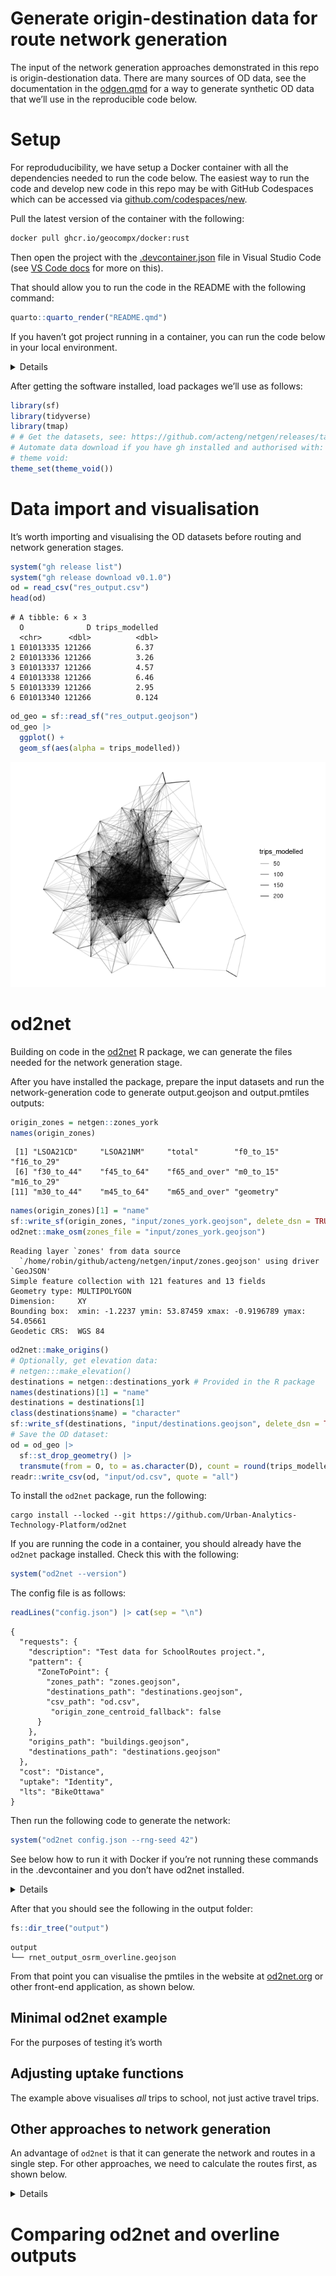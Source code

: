 # Generate origin-destination data for route network generation


The input of the network generation approaches demonstrated in this repo
is origin-destionation data. There are many sources of OD data, see the
documentation in the [odgen.qmd](data-raw/odgen.qmd) for a way to
generate synthetic OD data that we’ll use in the reproducible code
below.

# Setup

For reproduducibility, we have setup a Docker container with all the
dependencies needed to run the code below. The easiest way to run the
code and develop new code in this repo may be with GitHub Codespaces
which can be accessed via
[github.com/codespaces/new](https://github.com/codespaces/new?hide_repo_select=true&ref=24-package-all-software-in-single-image&repo=826170244&skip_quickstart=true&machine=standardLinux32gb&devcontainer_path=.devcontainer%2Fdevcontainer.json&geo=EuropeWest).

Pull the latest version of the container with the following:

``` bash
docker pull ghcr.io/geocompx/docker:rust
```

Then open the project with the [.devcontainer.json](.devcontainer) file
in Visual Studio Code (see [VS Code
docs](https://code.visualstudio.com/docs/devcontainers/containers) for
more on this).

That should allow you to run the code in the README with the following
command:

``` r
quarto::quarto_render("README.qmd")
```

If you haven’t got project running in a container, you can run the code
below in your local environment.

<details>

To run the code below you need to have R and Docker installed. After you
have installed R, you can install the packages we’ll use as follows:

``` r
# Install pak if not already installed:
if (!requireNamespace("pak", quietly = TRUE)) {
  install.packages("pak")
}
pkgs = c("sf", "tidyverse", "tmap", "pak")
pkgs_to_install = pkgs[!pkgs %in% installed.packages()]
if (length(pkgs_to_install) > 0) {
  pak::pkg_install(pkgs_to_install)
}
# Load the packages with vapply:
vapply(pkgs, require, logical(1), character.only = TRUE)
```

           sf tidyverse      tmap       pak 
         TRUE      TRUE      TRUE      TRUE 

We will also install a couple of package that are not on CRAN:

``` r
pak::pkg_install("acteng/netgen")
pak::pkg_install("Urban-Analytics-Technology-Platform/od2net/r")
```

<!-- ::: {.panel-tabset group="language"}
&#10;## R -->

</details>

After getting the software installed, load packages we’ll use as
follows:

``` r
library(sf)
library(tidyverse)
library(tmap)
# # Get the datasets, see: https://github.com/acteng/netgen/releases/tag/v0.1.0
# Automate data download if you have gh installed and authorised with:
# theme void:
theme_set(theme_void())
```

<!-- ## Python
&#10;```python
# import pandas as pd
# import geopandas as gpd
# 
# # Get the datasets we'll use with os and subprocess:
# import subprocess
# subprocess.run(["gh", "release", "download", "v0.1.0"])
```
&#10;:::
&#10;
&#10;::: {.panel-tabset group="language"}
&#10;## R
&#10;## Python
&#10;```python
# od = pd.read_csv("res_output.csv")
# od.head()
# # TBC
```
&#10;:::
&#10;-->

# Data import and visualisation

It’s worth importing and visualising the OD datasets before routing and
network generation stages.

``` r
system("gh release list")
system("gh release download v0.1.0")
od = read_csv("res_output.csv")
head(od)
```

    # A tibble: 6 × 3
      O              D trips_modelled
      <chr>      <dbl>          <dbl>
    1 E01013335 121266          6.37 
    2 E01013336 121266          3.26 
    3 E01013337 121266          4.57 
    4 E01013338 121266          6.46 
    5 E01013339 121266          2.95 
    6 E01013340 121266          0.124

``` r
od_geo = sf::read_sf("res_output.geojson")
od_geo |>
  ggplot() +
  geom_sf(aes(alpha = trips_modelled))
```

![](man/figures/desire-lines-r-1.png)

# od2net

Building on code in the
[od2net](https://urban-analytics-technology-platform.github.io/od2net/r/)
R package, we can generate the files needed for the network generation
stage.

After you have installed the package, prepare the input datasets and run
the network-generation code to generate output.geojson and
output.pmtiles outputs:

``` r
origin_zones = netgen::zones_york
names(origin_zones)
```

     [1] "LSOA21CD"     "LSOA21NM"     "total"        "f0_to_15"     "f16_to_29"   
     [6] "f30_to_44"    "f45_to_64"    "f65_and_over" "m0_to_15"     "m16_to_29"   
    [11] "m30_to_44"    "m45_to_64"    "m65_and_over" "geometry"    

``` r
names(origin_zones)[1] = "name"
sf::write_sf(origin_zones, "input/zones_york.geojson", delete_dsn = TRUE)
od2net::make_osm(zones_file = "input/zones_york.geojson")
```

    Reading layer `zones' from data source 
      `/home/robin/github/acteng/netgen/input/zones.geojson' using driver `GeoJSON'
    Simple feature collection with 121 features and 13 fields
    Geometry type: MULTIPOLYGON
    Dimension:     XY
    Bounding box:  xmin: -1.2237 ymin: 53.87459 xmax: -0.9196789 ymax: 54.05661
    Geodetic CRS:  WGS 84

``` r
od2net::make_origins()
# Optionally, get elevation data:
# netgen:::make_elevation()
destinations = netgen::destinations_york # Provided in the R package
names(destinations)[1] = "name"
destinations = destinations[1]
class(destinations$name) = "character"
sf::write_sf(destinations, "input/destinations.geojson", delete_dsn = TRUE)
# Save the OD dataset:
od = od_geo |>
  sf::st_drop_geometry() |>
  transmute(from = O, to = as.character(D), count = round(trips_modelled))
readr::write_csv(od, "input/od.csv", quote = "all")
```

To install the `od2net` package, run the following:

``` shell
cargo install --locked --git https://github.com/Urban-Analytics-Technology-Platform/od2net
```

If you are running the code in a container, you should already have the
`od2net` package installed. Check this with the following:

``` r
system("od2net --version")
```

<!-- If you don't have it, you can copy the path /root/.cargo/bin/od2net to /usr/local/bin/ as follows: -->

The config file is as follows:

``` r
readLines("config.json") |> cat(sep = "\n")
```

    {
      "requests": {
        "description": "Test data for SchoolRoutes project.",
        "pattern": {
          "ZoneToPoint": {
            "zones_path": "zones.geojson",
            "destinations_path": "destinations.geojson",
            "csv_path": "od.csv",
             "origin_zone_centroid_fallback": false
          }
        },
        "origins_path": "buildings.geojson",
        "destinations_path": "destinations.geojson"
      },
      "cost": "Distance",
      "uptake": "Identity",
      "lts": "BikeOttawa"
    }

Then run the following code to generate the network:

``` r
system("od2net config.json --rng-seed 42")
```

See below how to run it with Docker if you’re not running these commands
in the .devcontainer and you don’t have od2net installed.

<details>

Run the tool with Docker as follows:

``` bash
# On Linux:
sudo docker run -v $(pwd):/app ghcr.io/urban-analytics-technology-platform/od2net:main /app/config.json  --rng-seed 42
# On Windows:
docker run -v %cd%:/app ghcr.io/urban-analytics-technology-platform/od2net:main /app/config.json  --rng-seed 42
```

</details>

After that you should see the following in the output folder:

``` r
fs::dir_tree("output")
```

    output
    └── rnet_output_osrm_overline.geojson

From that point you can visualise the pmtiles in the website at
[od2net.org](https://od2net.org) or other front-end application, as
shown below.

## Minimal od2net example

For the purposes of testing it’s worth

## Adjusting uptake functions

The example above visualises *all* trips to school, not just active
travel trips.

## Other approaches to network generation

An advantage of `od2net` is that it can generate the network and routes
in a single step. For other approaches, we need to calculate the routes
first, as shown below.

<details>

# Routing

There are many ways to calculate routes. The simplest in many cases will
be to calculate them with a routing engine. Let’s do that with
interfaces to the OSRM routing engine in the first instance. Note: if
you use the `od2net` approach, you can do the routing and network
generation stage in a single step, see below for more on that.

## OSRM: basic

``` r
od_geo_top_100 = od_geo |>
  slice_max(trips_modelled, n = 100) 
```

``` r
routes_osrm_minimal = stplanr::route(
  l = od_geo_top_100,
  route_fun = stplanr::route_osrm,
  osrm.profile = "foot"
)
```

``` r
routes_osrm_minimal |>
  ggplot() +
  geom_sf(alpha = 0.3, size = 9)
```

![](man/figures/osrm-basic-1.png)

## Locally hosted OSRM

We can spin-up a local OSRM server to calculate routes as
[follows](https://github.com/Project-OSRM/osrm-backend#using-docker):

``` r
location = osmextract::oe_match(
  od_geo_top_100 |> sf::st_union()
)
osmextract::oe_download(
    location$url,
    file_basename = "osm.pbf",
    download_directory = "."
)
```

Then with the system shell:

``` bash
docker run -t -v "${PWD}:/data" ghcr.io/project-osrm/osrm-backend osrm-extract -p /opt/car.lua /data/geofabrik_osm.pbf || echo "osrm-extract failed"
docker run -t -v "${PWD}:/data" ghcr.io/project-osrm/osrm-backend osrm-extract -p /opt/car.lua /data/geofrabik_osm.osm.pbf || echo "osrm-extract failed"
```

That should generate something like:

    [2024-08-27T15:00:31.786775132] [info] Expansion: 766813 nodes/sec and 382310 edges/sec
    [2024-08-27T15:00:31.786776903] [info] To prepare the data for routing, run: ./osrm-contract "/data/geofabrik_osm"
    [2024-08-27T15:00:31.836550204] [info] RAM: peak bytes used: 532934656

Note the process used 532934656 bytes (532.9 MB) of RAM.

Then:

``` bash
docker run -t -v "${PWD}:/data" ghcr.io/project-osrm/osrm-backend osrm-partition /data/geofabrik_osm.osrm || echo "osrm-partition failed"
docker run -t -v "${PWD}:/data" ghcr.io/project-osrm/osrm-backend osrm-customize /data/geofabrik_osm.osrm || echo "osrm-customize failed"
docker run -t -i -p 5000:5000 -v "${PWD}:/data" ghcr.io/project-osrm/osrm-backend osrm-routed --algorithm mld /data/geofabrik_osm
```

Check it is alive as follows:

``` r
system('curl "http://127.0.0.1:5000/route/v1/driving/13.388860,52.517037;13.385983,52.496891?steps=true"')
```

Now we can run all the routes:

``` r
routes_osrm_2 = stplanr::route(
  l = od_geo,
  route_fun = stplanr::route_osrm,
  osrm.profile = "foot",
  osrm.server = "http://127.0.0.1:5000/"
)
```

``` r
sf::write_sf(routes_osrm_2, "routes_osrm_2.geojson", delete_dsn = TRUE) 
system("gh release upload v0.1.0 routes_osrm_2.geojson")
```

Let’s visualise the routes:

``` r
routes_osrm_2 |>
  ggplot() +
  geom_sf(alpha = 0.3, size = 9)
```

![](man/figures/osrm-locally-hosted-1.png)

# Network generation

## Overline

The `overline()` function in the R package stplanr is one way to to
generate route networks:

``` r
names(routes_osrm_2)
rnet = stplanr::overline(routes_osrm_2, attrib = "trips_modelled")
plot(rnet)
```

A disadvantage of this approach is that it’s computational
resource-intensive and takes a long time. An in-progress is `od2net`.

</details>

# Comparing od2net and overline outputs
